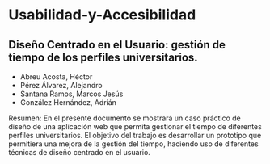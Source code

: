 # Usabilidad-y-Accesibilidad
## Diseño Centrado en el Usuario: gestión de tiempo de los perfiles universitarios.

* Abreu Acosta, Héctor
* Pérez Álvarez, Alejandro
* Santana Ramos, Marcos Jesús
* González Hernández, Adrián

Resumen:  En el presente documento se mostrará un caso práctico de diseño de una aplicación web que permita gestionar el tiempo de diferentes perfiles universitarios. El objetivo del trabajo es desarrollar un prototipo que permitiera una mejora de la gestión del tiempo, haciendo uso de diferentes técnicas de diseño centrado en el usuario.

